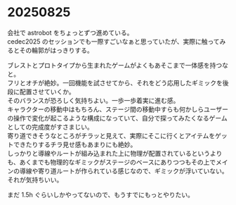 # 20250825

会社で astrobot をちょっとずつ進めている。<br/>
cedec2025 のセッションでも一際すごいなぁと思っていたが、実際に触ってみるとその輪郭がはっきりする。

ブレストとプロトタイプから生まれたゲームがよくもあそこまで一体感を持つなと。<br/>
フリとオチが絶妙。一回機能を試させてから、それをどう応用したギミックを後段に配置させていくか。<br/>
そのバランスが恐ろしく気持ちよい。一歩一歩着実に進む感。<br/>
キャラクターの移動中はもちろん、ステージ間の移動中すらも何かしらユーザーの操作で変化が起こるような構成になっていて、自分で探ってみたくなるゲームとしての完成度がすさまじい。<br/>
寄り道できそうなところがチラッと見えて、実際にそこに行くとアイテムをゲットできたりするチラ見せ感もあまりにも絶妙。<br/>
しっかりと導線やルートが組み込まれた上に物理が配置されているというよりも、あくまでも物理的なギミックがステージのベースにありつつもその上でメインの導線や寄り道ルートが作られている感じなので、ギミックが浮いていない。それが気持ちいい。

まだ 1.5h ぐらいしかやってないので、もうすでにもっとやりたい。
